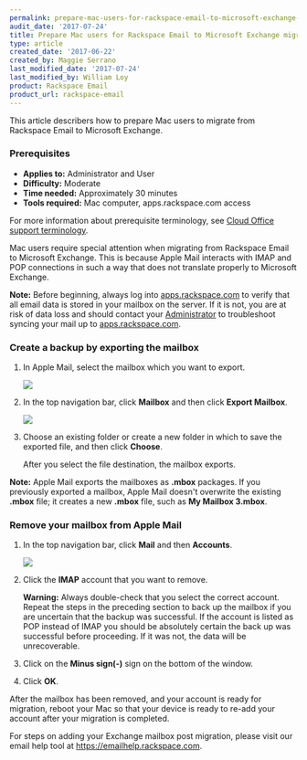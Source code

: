 ```yaml
---
permalink: prepare-mac-users-for-rackspace-email-to-microsoft-exchange-migration/
audit_date: '2017-07-24'
title: Prepare Mac users for Rackspace Email to Microsoft Exchange migration.
type: article
created_date: '2017-06-22'
created_by: Maggie Serrano
last_modified_date: '2017-07-24'
last_modified_by: William Loy
product: Rackspace Email
product_url: rackspace-email
---
```


This article describers how to prepare Mac users to migrate from Rackspace Email to Microsoft Exchange.

### Prerequisites

- **Applies to:** Administrator and User
- **Difficulty:** Moderate
- **Time needed:** Approximately 30 minutes
- **Tools required:** Mac computer, apps.rackspace.com access

For more information about prerequisite terminology, see [Cloud Office support terminology](/how-to/cloud-office-support-terminology/).

Mac users require special attention when migrating from Rackspace Email to Microsoft Exchange. This is because Apple Mail interacts with IMAP and POP connections in such a way that does not translate properly to Microsoft Exchange.

**Note:** Before beginning, always log into [apps.rackspace.com](https://apps.rackspace.com/index.php) to verify that all email data is stored in your mailbox on the server. If it is not, you are at risk of data loss and should contact your [Administrator](/how-to/cloud-office-support-terminology/) to troubleshoot syncing your mail up to [apps.rackspace.com](https://apps.rackspace.com/index.php).

### Create a backup by exporting the mailbox

1. In Apple Mail, select the mailbox which you want to export.

   <img src="{% asset_path rackspace-email/prepare-mac-users-for-rackspace-email-to-microsoft-exchange-migration/selectMailbox.png %}" />

2. In the top navigation bar, click **Mailbox** and then click **Export Mailbox**.

   <img src="{% asset_path rackspace-email/prepare-mac-users-for-rackspace-email-to-microsoft-exchange-migration/selectExportMailbox.png %}" />

3. Choose an existing folder or create a new folder in which to save the exported file, and then click **Choose**.

   After you select the file destination, the mailbox exports.

**Note:** Apple Mail exports the mailboxes as **.mbox** packages. If you previously exported a mailbox, Apple Mail doesn't overwrite the existing **.mbox** file; it creates a new **.mbox** file, such as **My Mailbox 3.mbox**.

### Remove your mailbox from Apple Mail

1. In the top navigation bar, click **Mail** and then **Accounts**.

   <img src="{% asset_path rackspace-email/prepare-mac-users-for-rackspace-email-to-microsoft-exchange-migration/selectMailAccounts.png %}" />

2. Click the **IMAP** account that you want to remove.

   **Warning:** Always double-check that you select the correct account. Repeat the steps in the preceding section to back up the mailbox if you are uncertain that the backup was successful. If the account is listed as POP instead of IMAP you should be absolutely certain the back up was successful before proceeding. If it was not, the data will be unrecoverable.

3. Click on the **Minus sign(-)** sign on the bottom of the window.
4. Click **OK**.

After the mailbox has been removed, and your account is ready for migration, reboot your Mac so that your device is ready to re-add your account after your migration is completed.

For steps on adding your Exchange mailbox post migration, please visit our email help tool at https://emailhelp.rackspace.com.
